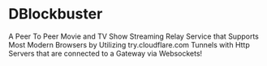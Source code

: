 # DBlockbuster
A Peer To Peer Movie and TV Show Streaming Relay Service that Supports Most Modern Browsers by Utilizing try.cloudflare.com Tunnels with Http Servers that are connected to a Gateway via Websockets!
